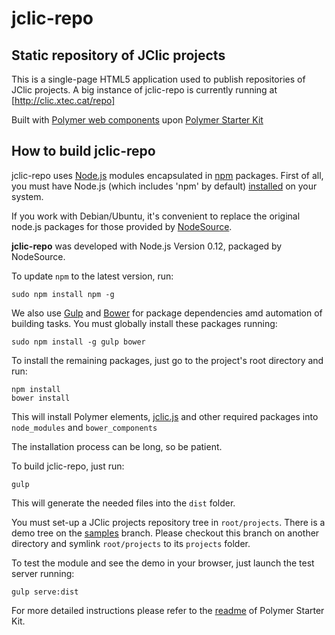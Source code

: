 # jclic-repo
**Static repository of JClic projects**
---

This is a single-page HTML5 application used to publish repositories of JClic projects. A big instance of jclic-repo is
currently running at [http://clic.xtec.cat/repo]

Built with [Polymer web components](https://www.polymer-project.org/1.0/) upon
[Polymer Starter Kit](https://developers.google.com/web/tools/polymer-starter-kit/)

## How to build jclic-repo

jclic-repo uses [Node.js](https://nodejs.org/) modules encapsulated in
[npm](https://www.npmjs.com/) packages. First of all, you must have Node.js
(which includes 'npm' by default) [installed](https://nodejs.org/download/)
on your system.

If you work with Debian/Ubuntu, it's convenient to replace the original node.js packages for those provided by 
[NodeSource](https://github.com/nodesource/distributions).

**jclic-repo** was developed with Node.js Version 0.12, packaged by NodeSource.

To update `npm` to the latest version, run:

```
sudo npm install npm -g
```

We also use [Gulp](http://gulpjs.com/) and [Bower](http://bower.io/) for package dependencies amd automation of building tasks.
You must globally install these packages running:

```
sudo npm install -g gulp bower
```

To install the remaining packages, just go to the project's root directory and run:

```
npm install
bower install
```

This will install Polymer elements, [jclic.js](https://github.com/projectestac/jclic.js) and other required packages
into `node_modules` and `bower_components`

The installation process can be long, so be patient.

To build jclic-repo, just run:

```
gulp
```

This will generate the needed files into the `dist` folder.

You must set-up a JClic projects repository tree in `root/projects`. There is a demo tree on
the [samples](https://github.com/projectestac/jclic-repo/tree/samples) branch. Please checkout this
branch on another directory and symlink `root/projects` to its `projects` folder.

To test the module and see the demo in your browser, just launch the test server running:

```
gulp serve:dist
```

For more detailed instructions please refer to the [readme](https://github.com/PolymerElements/polymer-starter-kit) of Polymer Starter Kit.



